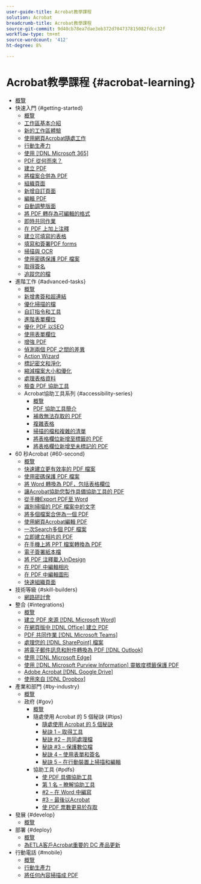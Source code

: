 ```yaml
---
user-guide-title: Acrobat教學課程
solution: Acrobat
breadcrumb-title: Acrobat教學課程
source-git-commit: 9d40cb78ea7dae3eb372d704737815082fdcc32f
workflow-type: tm+mt
source-wordcount: '412'
ht-degree: 8%

---
```



# Acrobat教學課程 {#acrobat-learning}

+ [概覽](overview.md)
+ 快速入門 {#getting-started}
   + [概覽](getting-started/getting-started-overview.md)
   + [工作區基本介紹](getting-started/get-to-know-the-acrobat-dc-interface.md)
   + [新的工作區體驗](getting-started/new-workspace.md)
   + [使用網頁Acrobat隨處工作](getting-started/acrobatweb.md)
   + [行動生產力](getting-started/productivity.md)
   + [使用 [!DNL Microsoft 365]](https://experienceleague.adobe.com/docs/document-cloud-learn/acrobat-learning/integrations/integrate-overview.html#microsoft)
   + [PDF 從何而來？](getting-started/where-do-pdfs-come-from.md)
   + [建立 PDF](getting-started/create-pdf.md)
   + [將檔案合併為 PDF](getting-started/combine-to-pdf.md)
   + [組織頁面](getting-started/organize.md)
   + [新增自訂頁面](getting-started/add-custom-page.md)
   + [編輯 PDF](getting-started/edit-pdf.md)
   + [自動調整版面](getting-started/auto-adjust-layout.md)
   + [將 PDF 轉存為可編輯的格式](getting-started/export-pdf.md)
   + [即時共同作業](getting-started/collaborate.md)
   + [在 PDF 上加上注釋](getting-started/comment-on-pdf-files.md)
   + [建立可填寫的表格](getting-started/create-fillable-forms.md)
   + [填寫和簽署PDF forms](getting-started/fill-and-sign.md)
   + [掃描與 OCR](getting-started/scan-and-ocr.md)
   + [使用密碼保護 PDF 檔案](getting-started/password-protect.md)
   + [取得簽名](getting-started/signatures.md)
   + [追蹤您的檔](getting-started/track.md)
+ 進階工作 {#advanced-tasks}
   + [概覽](advanced-tasks/advanced-tasks-overview.md)
   + [新增書簽和超連結](advanced-tasks/bookmarks.md)
   + [優化掃描的檔](advanced-tasks/optimizescan.md)
   + [自訂指令和工具](advanced-tasks/custom.md)
   + [進階表單欄位](advanced-tasks/advancedforms.md)
   + [優化 PDF 以SEO](advanced-tasks/optimizeseo.md)
   + [使用表單欄位](advanced-tasks/workforms.md)
   + [增強 PDF](advanced-tasks/enhance.md)
   + [偵測兩個 PDF 之間的差異](advanced-tasks/compare.md)
   + [Action Wizard](advanced-tasks/action.md)
   + [標記密文和淨化](advanced-tasks/redact.md)
   + [縮減檔案大小和優化](advanced-tasks/reduce.md)
   + [處理表格資料](advanced-tasks/formdata.md)
   + [檢查 PDF 協助工具](advanced-tasks/accessibility.md)
   + Acrobat協助工具系列 {#accessibility-series}
      + [概覽](advanced-tasks/accessibility-series.md)
      + [PDF 協助工具簡介](advanced-tasks/accessibilitysession1.md)
      + [補救無法存取的 PDF](advanced-tasks/accessibilitysession2.md)
      + [複雜表格](advanced-tasks/accessibilitysession3.md)
      + [掃描的檔和複雜的清單](advanced-tasks/accessibilitysession4.md)
      + [將表格欄位新增至標籤的 PDF](advanced-tasks/accessibilitysession5.md)
      + [將表格欄位新增至未標記的 PDF](advanced-tasks/accessibilitysession6.md)
+ 60 秒Acrobat {#60-second}
   + [概覽](60-second/60-second-overview.md)
   + [快速建立更有效率的 PDF 檔案](60-second/optimize.md)
   + [使用密碼保護 PDF 檔案](60-second/protect.md)
   + [將 Word 轉換為 PDF，包括表格欄位](60-second/wordform.md)
   + [讓Acrobat協助您製作具備協助工具的 PDF](60-second/accessible.md)
   + [從手機Export PDF至 Word](60-second/exportwordphone.md)
   + [識別掃描的 PDF 檔案中的文字](60-second/textrecognition.md)
   + [將多個檔案合併為一個 PDF](60-second/combine-to-one-pdf.md)
   + [使用網頁Acrobat編輯 PDF](60-second/edit.md)
   + [一次Search多個 PDF 檔案](60-second/search.md)
   + [立即建立相片的 PDF](60-second/photo.md)
   + [在手機上將 PPT 檔案轉換為 PDF](60-second/phone.md)
   + [電子簽署紙本檔](60-second/sign.md)
   + [將 PDF 注釋載入InDesign](60-second/indesign.md)
   + [在 PDF 中編輯相片](60-second/editphoto.md)
   + [在 PDF 中編輯圖形](60-second/editgraphic.md)
   + [快速組織頁面](60-second/organize.md)
+ 技術等級 {#skill-builders}
   + [網路研討會](skill-builder/skill-builder-webinars.md)
+ 整合 {#integrations}
   + [概覽](integrate/integrate-overview.md)
   + [建立 PDF 來源 [!DNL Microsoft Word]](integrate/createfromword.md)
   + [在網頁版中  [!DNL Office]  建立 PDF](integrate/createofficeweb.md)
   + [PDF 共同作業 [!DNL Microsoft Teams]](integrate/acrobatandteams.md)
   + [處理您的  [!DNL SharePoint]  檔案](integrate/acrobatandsp.md)
   + [將電子郵件訊息和附件轉換為 PDF [!DNL Outlook]](integrate/outlook.md)
   + [使用 [!DNL Microsoft Edge]](integrate/edge.md)
   + [使用  [!DNL Microsoft Purview Information]  靈敏度標籤保護 PDF](integrate/microsoftsensitivitylabels.md)
   + [Adobe Acrobat [!DNL Google Drive]](integrate/acrobatandgoogle.md)
   + [使用來自 [!DNL Dropbox]](integrate/acrobat-dropbox.md)
+ 產業和部門 {#by-industry}
   + [概覽](industry/industry-overview.md)
   + 政府 {#gov}
      + [概覽](industry/gov/gov-overview.md)
      + 隨處使用 Acrobat 的 5 個秘訣 {#tips}
         + [隨處使用 Acrobat 的 5 個秘訣](industry/gov/5-tips-for-working-anywhere-with-acrobat-dc-for-government.md)
         + [秘訣 1 – 取得工具](industry/gov/get-your-tools.md)
         + [秘訣 #2 – 共同處理檔](industry/gov/collaborate-on-documents.md)
         + [秘訣 #3 – 保護數位檔](industry/gov/protect-digital-documents.md)
         + [秘訣 4 – 使用表單和簽名](industry/gov/work-with-forms-and-signatures.md)
         + [秘訣 5 – 在行動裝置上掃描和編輯](industry/gov/scan-and-edit-on-mobile.md)
      + 協助工具 {#pdfs}
         + [使 PDF 具備協助工具](industry/gov/making-pdfs-accessible.md)
         + [第 1 名 – 瞭解協助工具](industry/gov/understanding-accessibility.md)
         + [#2 – 在 Word 中編寫](industry/gov/authoring-in-word.md)
         + [#3 – 最後以Acrobat](industry/gov/finishing-in-acrobat.md)
         + [使 PDF 票數更易於存取](industry/gov/making-pdf-ballots-accessible.md)
+ 發展 {#develop}
   + [概覽](develop/develop-overview.md)
+ 部署 {#deploy}
   + [概覽](deploy/deploy-overview.md)
   + [為ETLA客戶Acrobat重要的 DC 產品更新](deploy/signentitlementchanges.md)
+ 行動電話 {#mobile}
   + [概覽](mobile/mobile-overview.md)
   + [行動生產力](https://experienceleague.adobe.com/docs/document-cloud-learn/acrobat-learning/getting-started/productivity.html)
   + [將任何內容掃描成 PDF](mobile/scan-mobile-app.md)
